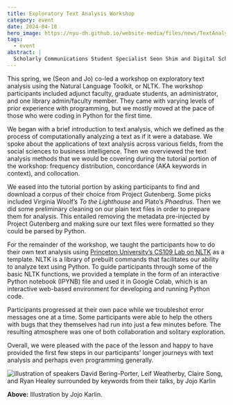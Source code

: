 ```yaml
---
title: Exploratory Text Analysis Workshop
category: event
date: 2024-04-18
hero_image: https://nyu-dh.github.io/website-media/files/news/TextAnalysisDoodle.jpg
tags:
  - event
abstract: |
  Scholarly Communications Student Specialist Seon Shim and Digital Scholarship Student Specialist Jo Suk reflect on their Exploratory Text Analysis Workshop.
---
```


This spring, we (Seon and Jo) co-led a workshop on exploratory text analysis using the Natural Language Toolkit, or NLTK. The workshop participants included adjunct faculty, graduate students, an administrator, and one library admin/faculty member. They came with varying levels of prior experience with programming, but we mostly moved at the pace of those who were coding in Python for the first time.

We began with a brief introduction to text analysis, which we defined as the process of computationally analyzing a text as if it were a database. We spoke about the applications of text analysis across various fields, from the social sciences to business intelligence. Then we overviewed the text analysis methods that we would be covering during the tutorial portion of the workshop: frequency distribution, concordance (AKA keywords in context), and collocation.

We eased into the tutorial portion by asking participants to find and download a corpus of their choice from Project Gutenberg. Some picks included Virginia Woolf’s *To the Lighthouse* and Plato’s *Phaedrus*. Then we did some preliminary cleaning on our plain text files in order to prepare them for analysis. This entailed removing the metadata pre-injected by Project Gutenberg and making sure our text files were formatted so they could be parsed by Python.

For the remainder of the workshop, we taught the participants how to do their own text analysis using [Princeton University’s CS109 Lab on NLTK](https://www.cs.princeton.edu/courses/archive/fall22/cos109/labs/python-nlp/index.html) as a template. NLTK is a library of prebuilt commands that facilitates our ability to analyze text using Python. To guide participants through some of the basic NLTK functions, we provided a template in the form of an interactive Python notebook (IPYNB) file and used it in Google Colab, which is an interactive web-based environment for developing and running Python code.

Participants progressed at their own pace while we troubleshot error messages one at a time. Some participants were able to help the others with bugs that they themselves had run into just a few minutes before. The resulting atmosphere was one of both collaboration and solitary exploration.

Overall, we were pleased with the pace of the lesson and happy to have provided the first few steps in our participants’ longer journeys with text analysis and perhaps even programming generally.

<img src="https://nyu-dh.github.io/website-media/files/news/TextAnalysisDoodle.jpg" style="max-height:350px" alt="illustration of speakers David Bering-Porter, Leif Weatherby, Claire Song, and Ryan Healey surrounded by keywords from their talks, by Jojo Karlin"/>

**Above:** Illustration by Jojo Karlin.


